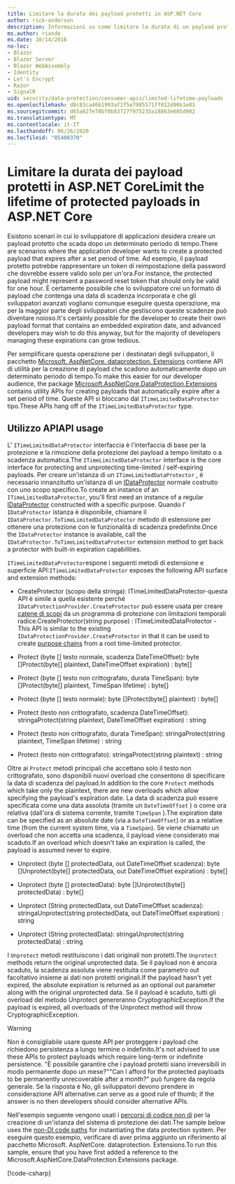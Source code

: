 ```yaml
---
title: Limitare la durata dei payload protetti in ASP.NET Core
author: rick-anderson
description: Informazioni su come limitare la durata di un payload protetto usando le API di protezione dei dati ASP.NET Core.
ms.author: riande
ms.date: 10/14/2016
no-loc:
- Blazor
- Blazor Server
- Blazor WebAssembly
- Identity
- Let's Encrypt
- Razor
- SignalR
uid: security/data-protection/consumer-apis/limited-lifetime-payloads
ms.openlocfilehash: d8c83ca46b1993af1f5e7985571ff012d90b1e01
ms.sourcegitcommit: d65a027e78bf0b83727f975235a18863e685d902
ms.translationtype: MT
ms.contentlocale: it-IT
ms.lasthandoff: 06/26/2020
ms.locfileid: "85408370"
---
```

# <a name="limit-the-lifetime-of-protected-payloads-in-aspnet-core"></a><span data-ttu-id="a0374-103">Limitare la durata dei payload protetti in ASP.NET Core</span><span class="sxs-lookup"><span data-stu-id="a0374-103">Limit the lifetime of protected payloads in ASP.NET Core</span></span>

<span data-ttu-id="a0374-104">Esistono scenari in cui lo sviluppatore di applicazioni desidera creare un payload protetto che scada dopo un determinato periodo di tempo.</span><span class="sxs-lookup"><span data-stu-id="a0374-104">There are scenarios where the application developer wants to create a protected payload that expires after a set period of time.</span></span> <span data-ttu-id="a0374-105">Ad esempio, il payload protetto potrebbe rappresentare un token di reimpostazione della password che dovrebbe essere valido solo per un'ora.</span><span class="sxs-lookup"><span data-stu-id="a0374-105">For instance, the protected payload might represent a password reset token that should only be valid for one hour.</span></span> <span data-ttu-id="a0374-106">È certamente possibile che lo sviluppatore crei un formato di payload che contenga una data di scadenza incorporata e che gli sviluppatori avanzati vogliano comunque eseguire questa operazione, ma per la maggior parte degli sviluppatori che gestiscono queste scadenze può diventare noioso.</span><span class="sxs-lookup"><span data-stu-id="a0374-106">It's certainly possible for the developer to create their own payload format that contains an embedded expiration date, and advanced developers may wish to do this anyway, but for the majority of developers managing these expirations can grow tedious.</span></span>

<span data-ttu-id="a0374-107">Per semplificare questa operazione per i destinatari degli sviluppatori, il pacchetto [Microsoft. AspNetCore. dataprotection. Extensions](https://www.nuget.org/packages/Microsoft.AspNetCore.DataProtection.Extensions/) contiene API di utilità per la creazione di payload che scadono automaticamente dopo un determinato periodo di tempo.</span><span class="sxs-lookup"><span data-stu-id="a0374-107">To make this easier for our developer audience, the package [Microsoft.AspNetCore.DataProtection.Extensions](https://www.nuget.org/packages/Microsoft.AspNetCore.DataProtection.Extensions/) contains utility APIs for creating payloads that automatically expire after a set period of time.</span></span> <span data-ttu-id="a0374-108">Queste API si bloccano dal `ITimeLimitedDataProtector` tipo.</span><span class="sxs-lookup"><span data-stu-id="a0374-108">These APIs hang off of the `ITimeLimitedDataProtector` type.</span></span>

## <a name="api-usage"></a><span data-ttu-id="a0374-109">Utilizzo API</span><span class="sxs-lookup"><span data-stu-id="a0374-109">API usage</span></span>

<span data-ttu-id="a0374-110">L' `ITimeLimitedDataProtector` interfaccia è l'interfaccia di base per la protezione e la rimozione della protezione dei payload a tempo limitato o a scadenza automatica.</span><span class="sxs-lookup"><span data-stu-id="a0374-110">The `ITimeLimitedDataProtector` interface is the core interface for protecting and unprotecting time-limited / self-expiring payloads.</span></span> <span data-ttu-id="a0374-111">Per creare un'istanza di un `ITimeLimitedDataProtector` , è necessario innanzitutto un'istanza di un [IDataProtector](xref:security/data-protection/consumer-apis/overview) normale costruito con uno scopo specifico.</span><span class="sxs-lookup"><span data-stu-id="a0374-111">To create an instance of an `ITimeLimitedDataProtector`, you'll first need an instance of a regular [IDataProtector](xref:security/data-protection/consumer-apis/overview) constructed with a specific purpose.</span></span> <span data-ttu-id="a0374-112">Quando l' `IDataProtector` istanza è disponibile, chiamare il `IDataProtector.ToTimeLimitedDataProtector` metodo di estensione per ottenere una protezione con le funzionalità di scadenza predefinite.</span><span class="sxs-lookup"><span data-stu-id="a0374-112">Once the `IDataProtector` instance is available, call the `IDataProtector.ToTimeLimitedDataProtector` extension method to get back a protector with built-in expiration capabilities.</span></span>

<span data-ttu-id="a0374-113">`ITimeLimitedDataProtector`espone i seguenti metodi di estensione e superficie API:</span><span class="sxs-lookup"><span data-stu-id="a0374-113">`ITimeLimitedDataProtector` exposes the following API surface and extension methods:</span></span>

* <span data-ttu-id="a0374-114">CreateProtector (scopo della stringa): ITimeLimitedDataProtector-questa API è simile a quella esistente perché `IDataProtectionProvider.CreateProtector` può essere usata per creare [catene di scopi](xref:security/data-protection/consumer-apis/purpose-strings) da un programma di protezione con limitazioni temporali radice.</span><span class="sxs-lookup"><span data-stu-id="a0374-114">CreateProtector(string purpose) : ITimeLimitedDataProtector - This API is similar to the existing `IDataProtectionProvider.CreateProtector` in that it can be used to create [purpose chains](xref:security/data-protection/consumer-apis/purpose-strings) from a root time-limited protector.</span></span>

* <span data-ttu-id="a0374-115">Protect (byte [] testo normale, scadenza DateTimeOffset): byte []</span><span class="sxs-lookup"><span data-stu-id="a0374-115">Protect(byte[] plaintext, DateTimeOffset expiration) : byte[]</span></span>

* <span data-ttu-id="a0374-116">Protect (byte [] testo non crittografato, durata TimeSpan): byte []</span><span class="sxs-lookup"><span data-stu-id="a0374-116">Protect(byte[] plaintext, TimeSpan lifetime) : byte[]</span></span>

* <span data-ttu-id="a0374-117">Protect (byte [] testo normale): byte []</span><span class="sxs-lookup"><span data-stu-id="a0374-117">Protect(byte[] plaintext) : byte[]</span></span>

* <span data-ttu-id="a0374-118">Protect (testo non crittografato, scadenza DateTimeOffset): stringa</span><span class="sxs-lookup"><span data-stu-id="a0374-118">Protect(string plaintext, DateTimeOffset expiration) : string</span></span>

* <span data-ttu-id="a0374-119">Protect (testo non crittografato, durata TimeSpan): stringa</span><span class="sxs-lookup"><span data-stu-id="a0374-119">Protect(string plaintext, TimeSpan lifetime) : string</span></span>

* <span data-ttu-id="a0374-120">Protect (testo non crittografato): stringa</span><span class="sxs-lookup"><span data-stu-id="a0374-120">Protect(string plaintext) : string</span></span>

<span data-ttu-id="a0374-121">Oltre ai `Protect` metodi principali che accettano solo il testo non crittografato, sono disponibili nuovi overload che consentono di specificare la data di scadenza del payload.</span><span class="sxs-lookup"><span data-stu-id="a0374-121">In addition to the core `Protect` methods which take only the plaintext, there are new overloads which allow specifying the payload's expiration date.</span></span> <span data-ttu-id="a0374-122">La data di scadenza può essere specificata come una data assoluta (tramite un `DateTimeOffset` ) o come ora relativa (dall'ora di sistema corrente, tramite `TimeSpan` ).</span><span class="sxs-lookup"><span data-stu-id="a0374-122">The expiration date can be specified as an absolute date (via a `DateTimeOffset`) or as a relative time (from the current system time, via a `TimeSpan`).</span></span> <span data-ttu-id="a0374-123">Se viene chiamato un overload che non accetta una scadenza, il payload viene considerato mai scaduto.</span><span class="sxs-lookup"><span data-stu-id="a0374-123">If an overload which doesn't take an expiration is called, the payload is assumed never to expire.</span></span>

* <span data-ttu-id="a0374-124">Unprotect (byte [] protectedData, out DateTimeOffset scadenza): byte []</span><span class="sxs-lookup"><span data-stu-id="a0374-124">Unprotect(byte[] protectedData, out DateTimeOffset expiration) : byte[]</span></span>

* <span data-ttu-id="a0374-125">Unprotect (byte [] protectedData): byte []</span><span class="sxs-lookup"><span data-stu-id="a0374-125">Unprotect(byte[] protectedData) : byte[]</span></span>

* <span data-ttu-id="a0374-126">Unprotect (String protectedData, out DateTimeOffset scadenza): stringa</span><span class="sxs-lookup"><span data-stu-id="a0374-126">Unprotect(string protectedData, out DateTimeOffset expiration) : string</span></span>

* <span data-ttu-id="a0374-127">Unprotect (String protectedData): stringa</span><span class="sxs-lookup"><span data-stu-id="a0374-127">Unprotect(string protectedData) : string</span></span>

<span data-ttu-id="a0374-128">I `Unprotect` metodi restituiscono i dati originali non protetti.</span><span class="sxs-lookup"><span data-stu-id="a0374-128">The `Unprotect` methods return the original unprotected data.</span></span> <span data-ttu-id="a0374-129">Se il payload non è ancora scaduto, la scadenza assoluta viene restituita come parametro out facoltativo insieme ai dati non protetti originali.</span><span class="sxs-lookup"><span data-stu-id="a0374-129">If the payload hasn't yet expired, the absolute expiration is returned as an optional out parameter along with the original unprotected data.</span></span> <span data-ttu-id="a0374-130">Se il payload è scaduto, tutti gli overload del metodo Unprotect genereranno CryptographicException.</span><span class="sxs-lookup"><span data-stu-id="a0374-130">If the payload is expired, all overloads of the Unprotect method will throw CryptographicException.</span></span>

>[!WARNING]
> <span data-ttu-id="a0374-131">Non è consigliabile usare queste API per proteggere i payload che richiedono persistenza a lungo termine o indefinito.</span><span class="sxs-lookup"><span data-stu-id="a0374-131">It's not advised to use these APIs to protect payloads which require long-term or indefinite persistence.</span></span> <span data-ttu-id="a0374-132">"È possibile garantire che i payload protetti siano irreversibili in modo permanente dopo un mese?"</span><span class="sxs-lookup"><span data-stu-id="a0374-132">"Can I afford for the protected payloads to be permanently unrecoverable after a month?"</span></span> <span data-ttu-id="a0374-133">può fungere da regola generale. Se la risposta è No, gli sviluppatori devono prendere in considerazione API alternative.</span><span class="sxs-lookup"><span data-stu-id="a0374-133">can serve as a good rule of thumb; if the answer is no then developers should consider alternative APIs.</span></span>

<span data-ttu-id="a0374-134">Nell'esempio seguente vengono usati i [percorsi di codice non di](xref:security/data-protection/configuration/non-di-scenarios) per la creazione di un'istanza del sistema di protezione dei dati.</span><span class="sxs-lookup"><span data-stu-id="a0374-134">The sample below uses the [non-DI code paths](xref:security/data-protection/configuration/non-di-scenarios) for instantiating the data protection system.</span></span> <span data-ttu-id="a0374-135">Per eseguire questo esempio, verificare di aver prima aggiunto un riferimento al pacchetto Microsoft. AspNetCore. dataprotection. Extensions.</span><span class="sxs-lookup"><span data-stu-id="a0374-135">To run this sample, ensure that you have first added a reference to the Microsoft.AspNetCore.DataProtection.Extensions package.</span></span>

[!code-csharp[](limited-lifetime-payloads/samples/limitedlifetimepayloads.cs)]
